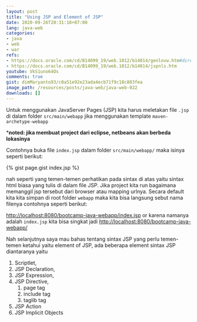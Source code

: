 ```yaml
---
layout: post
title: "Using JSP and Element of JSP"
date: 2020-09-26T20:31:18+07:00
lang: java-web
categories:
- java
- web
- war
refs: 
- https://docs.oracle.com/cd/B14099_19/web.1012/b14014/genlovw.htm#directives
- https://docs.oracle.com/cd/B14099_19/web.1012/b14014/jspnls.htm
youtube: VkS1uno64Os
comments: true
gist: dimMaryanto93/c0a51e92e23ada4ecb71f9c18c803fea
image_path: /resources/posts/java-web/java-web-022
downloads: []
---
```


Untuk menggunakan JavaServer Pages (JSP) kita harus meletakan file `.jsp` di dalam folder `src/main/webapp` jika menggunakan template `maven-archetype-webapp`

***noted: jika membuat project dari eclipse, netbeans akan berbeda lokasinya**

Contohnya buka file `index.jsp` dalam folder `src/main/webapp/` maka isinya seperti berikut:

{% gist page.gist index.jsp %}

nah seperti yang temen-temen perhatikan pada sintax di atas yaitu sintax html biasa yang tulis di dalam file JSP. Jika project kita run bagaimana memanggil jsp tersebut dari browser atau mapping urlnya. Secara default kita kita simpan di root folder `webapp` maka kita bisa langsung sebut nama filenya contohnya seperti berikut:

[http://localhost:8080/bootcamp-java-webapp/index.jsp](http://localhost:8080/bootcamp-java-webapp/index.jsp) or karena namanya adalah `index.jsp` kita bisa singkat jadi [http://localhost:8080/bootcamp-java-webapp/](http://localhost:8080/bootcamp-java-webapp/)

Nah selanjutnya saya mau bahas tentang sintax JSP yang perlu temen-temen ketahui yaitu element of JSP, ada beberapa element sintax JSP diantaranya yaitu

1. Scriptlet, 
2. JSP Declaration, 
3. JSP Expression, 
4. JSP Directive, 
    1. page tag
    2. include tag
    3. taglib tag
5. JSP Action
6. JSP Implicit Objects